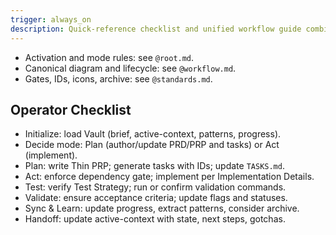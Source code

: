 ```yaml
---
trigger: always_on
description: Quick-reference checklist and unified workflow guide combining references to all Kanónes components and processes
---
```


- Activation and mode rules: see `@root.md`.
- Canonical diagram and lifecycle: see `@workflow.md`.
- Gates, IDs, icons, archive: see `@standards.md`.

## Operator Checklist
- Initialize: load Vault (brief, active-context, patterns, progress).
- Decide mode: Plan (author/update PRD/PRP and tasks) or Act (implement).
- Plan: write Thin PRP; generate tasks with IDs; update `TASKS.md`.
- Act: enforce dependency gate; implement per Implementation Details.
- Test: verify Test Strategy; run or confirm validation commands.
- Validate: ensure acceptance criteria; update flags and statuses.
- Sync & Learn: update progress, extract patterns, consider archive.
- Handoff: update active-context with state, next steps, gotchas.

